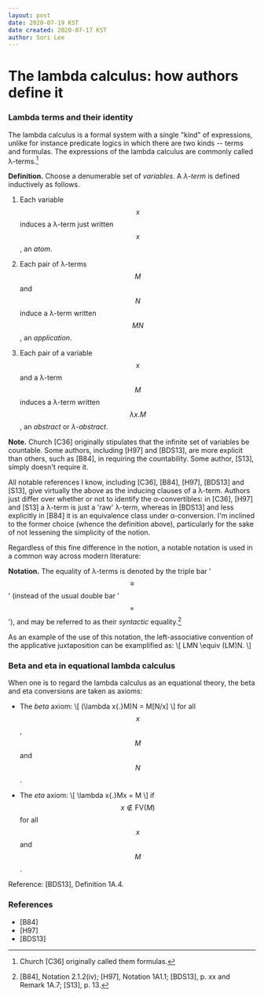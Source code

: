 ```yaml
---
layout: post
date: 2020-07-19 KST
date created: 2020-07-17 KST
author: Sori Lee
---
```


# The lambda calculus: how authors define it

<!--
### A note on its origin: Church 1932 vs Church 1936

A lambda-calculus formalism makes its first appearance in Church [C32].
......
-->

### Lambda terms and their identity

The lambda calculus is a formal system with a single "kind" of expressions, unlike for instance predicate logics in which there are two kinds -- terms and formulas. The expressions of the lambda calculus are commonly called λ-terms.[^1]

[^1]: Church [C36] originally called them formulas.

**Definition.** Choose a denumerable set of *variables*. A *λ-term* is defined inductively as follows.

   <!--1. Each variable is a λ-term, called an *atom*.-->
   1. Each variable $$x$$ induces a λ-term just written $$x$$, an *atom*.

   <!--2. If $$M$$ and $$N$$ are λ-terms, then the pair written $$MN$$ is a λ-term called an *application*.-->
   2. Each pair of λ-terms $$M$$ and $$N$$ induce a λ-term written $$MN$$, an *application*.

   <!--3. If $$x$$ is a variable and $$M$$ is a λ-term, then the pair written $$\lambda x{.}M$$ is a λ-term called an *abstract* or *λ-abstract*.-->
   3. Each pair of a variable $$x$$ and a λ-term $$M$$ induces a λ-term written $$\lambda x{.}M$$, an *abstract* or *λ-abstract*.

**Note.** Church [C36] originally stipulates that the infinite set of variables be countable. Some authors, including [H97] and [BDS13], are more explicit than others, such as [B84], in requiring the countability. Some author, [S13], simply doesn't require it.

All notable references I know, including [C36], [B84], [H97], [BDS13] and [S13], give virtually the above as the inducing clauses of a λ-term. Authors just differ over whether or not to identify the α-convertibles: in [C36], [H97] and [S13] a λ-term is just a 'raw' λ-term, whereas in [BDS13] and less explicitly in [B84] it is an equivalence class under α-conversion. I'm inclined to the former choice (whence the definition above), particularly for the sake of not lessening the simplicity of the notion.

Regardless of this fine difference in the notion, a notable notation is used in a common way across modern literature:

**Notation.** The equality of λ-terms is denoted by the triple bar '$$\equiv$$' (instead of the usual double bar '$$=$$'), and may be referred to as their *syntactic* equality.[^2]

[^2]: [B84], Notation 2.1.2(iv); [H97], Notation 1A1.1; [BDS13], p. xx and Remark 1A.7; [S13], p. 13.

As an example of the use of this notation, the left-associative convention of the applicative juxtaposition can be examplified as:
\\[
LMN \equiv (LM)N.
\\]

### Beta and eta in equational lambda calculus

When one is to regard the lambda calculus as an equational theory, the beta and eta conversions are taken as axioms:

- The *beta* axiom:
  \\[
  (\lambda x{.}M)N = M[N/x]
  \\]
  for all $$x$$, $$M$$ and $$N$$.
 
- The *eta* axiom:
  \\[
  \lambda x{.}Mx = M
  \\]
  if $$x \notin \textrm{FV}(M)$$ for all $$x$$ and $$M$$.

Reference: [BDS13], Definition 1A.4.

### References

- [B84]
- [H97]
- [BDS13]
